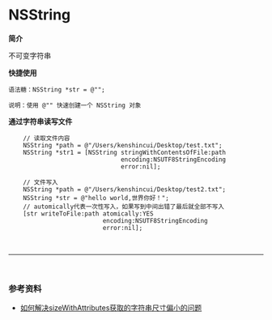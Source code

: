 # NSString

**简介**

不可变字符串


**快捷使用**

	语法糖：NSString *str = @"";
	
	说明：使用 @"" 快速创建一个 NSString 对象


**通过字符串读写文件**

```
	// 读取文件内容
    NSString *path = @"/Users/kenshincui/Desktop/test.txt";
    NSString *str1 = [NSString stringWithContentsOfFile:path 
    						   encoding:NSUTF8StringEncoding 
    						   error:nil];

    // 文件写入
    NSString *path = @"/Users/kenshincui/Desktop/test2.txt";
    NSString *str = @"hello world,世界你好！";
    // automically代表一次性写入，如果写到中间出错了最后就全部不写入
    [str writeToFile:path atomically:YES 
    	 				  encoding:NSUTF8StringEncoding 
    	 				  error:nil];
```

<br>

***

<br>

### 参考资料

* [如何解决sizeWithAttributes获取的字符串尺寸偏小的问题](http://stackoverflow.com/questions/18897896/replacement-for-deprecated-sizewithfont-in-ios-7)